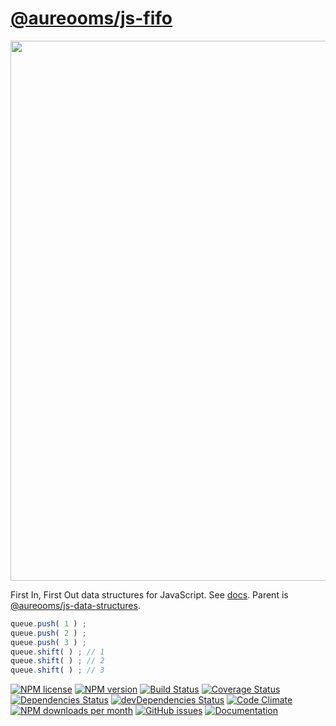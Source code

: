 [@aureooms/js-fifo](https://aureooms.github.io/js-fifo)
==

<img src="https://cdn.rawgit.com/aureooms/js-fifo/master/media/sketch.svg" width="864">

First In, First Out data structures for JavaScript.
See [docs](https://aureooms.github.io/js-fifo).
Parent is [@aureooms/js-data-structures](https://github.com/aureooms/js-data-structures).

```js
queue.push( 1 ) ;
queue.push( 2 ) ;
queue.push( 3 ) ;
queue.shift( ) ; // 1
queue.shift( ) ; // 2
queue.shift( ) ; // 3
```


[![NPM license](https://img.shields.io/npm/l/@aureooms/js-fifo.svg?style=flat)](https://raw.githubusercontent.com/aureooms/js-fifo/master/LICENSE)
[![NPM version](https://img.shields.io/npm/v/@aureooms/js-fifo.svg?style=flat)](https://www.npmjs.org/package/@aureooms/js-fifo)
[![Build Status](https://img.shields.io/travis/aureooms/js-fifo.svg?style=flat)](https://travis-ci.org/aureooms/js-fifo)
[![Coverage Status](https://img.shields.io/coveralls/aureooms/js-fifo.svg?style=flat)](https://coveralls.io/r/aureooms/js-fifo)
[![Dependencies Status](https://img.shields.io/david/aureooms/js-fifo.svg?style=flat)](https://david-dm.org/aureooms/js-fifo#info=dependencies)
[![devDependencies Status](https://img.shields.io/david/dev/aureooms/js-fifo.svg?style=flat)](https://david-dm.org/aureooms/js-fifo#info=devDependencies)
[![Code Climate](https://img.shields.io/codeclimate/github/aureooms/js-fifo.svg?style=flat)](https://codeclimate.com/github/aureooms/js-fifo)
[![NPM downloads per month](https://img.shields.io/npm/dm/@aureooms/js-fifo.svg?style=flat)](https://www.npmjs.org/package/@aureooms/js-fifo)
[![GitHub issues](https://img.shields.io/github/issues/aureooms/js-fifo.svg?style=flat)](https://github.com/aureooms/js-fifo/issues)
[![Documentation](https://aureooms.github.io/js-fifo/badge.svg)](https://aureooms.github.io/js-fifo/source.html)
